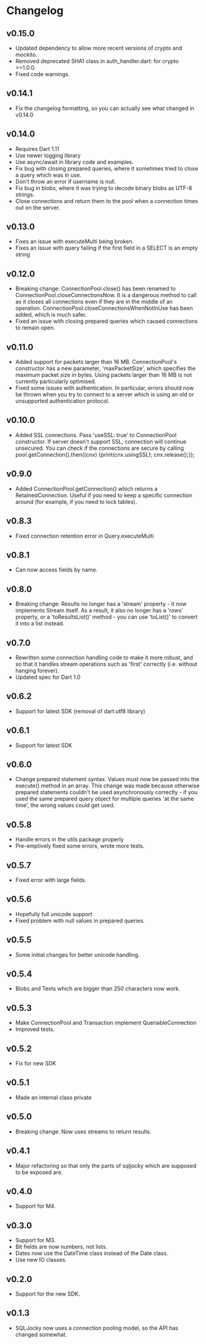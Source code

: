 Changelog
=========

v0.15.0
-------
* Updated dependency to allow more recent versions of crypto and mockito.
* Removed deprecated SHA1 class in auth_handler.dart: for crypto >=1.0.0.
* Fixed code warnings.

v0.14.1
-------
* Fix the changelog formatting, so you can actually see what changed in v0.14.0

v0.14.0
-------
* Requires Dart 1.11
* Use newer logging library
* Use async/await in library code and examples.
* Fix bug with closing prepared queries, where it sometimes tried to close a query which was in use.
* Don't throw an error if username is null.
* Fix bug in blobs, where it was trying to decode binary blobs as UTF-8 strings.
* Close connections and return them to the pool when a connection times out on the server.

v0.13.0
-------
* Fixes an issue with executeMulti being broken.
* Fixes an issue with query failing if the first field in a SELECT is an empty string

v0.12.0
-------
* Breaking change: ConnectionPool.close() has been renamed to ConnectionPool.closeConnectionsNow.
It is a dangerous method to call as it closes all connections even if they are in the middle
of an operation. ConnectionPool.closeConnectionsWhenNotInUse has been added, which is much
safer.
* Fixed an issue with closing prepared queries which caused connections to remain open.

v0.11.0
-------
* Added support for packets larger than 16 MB. ConnectionPool's constructor has a new parameter,
'maxPacketSize', which specifies the maximum packet size in bytes. Using packets larger than
16 MB is not currently particularly optimised.
* Fixed some issues with authentication. In particular, errors should now be thrown when you
try to connect to a server which is using an old or unsupported authentication protocol.

v0.10.0
-------
* Added SSL connections. Pass 'useSSL: true' to ConnectionPool constructor. If server doesn't support
SSL, connection will continue unsecured. You can check if the connections are secure by calling
pool.getConnection().then((cnx) {print(cnx.usingSSL); cnx.release();});

v0.9.0
------
* Added ConnectionPool.getConnection() which returns a RetainedConnection. Useful
if you need to keep a specific connection around (for example, if you need to
lock tables).

v0.8.3
------
* Fixed connection retention error in Query.executeMulti

v0.8.1
------
* Can now access fields by name.

v0.8.0
------
* Breaking change: Results no longer has a 'stream' property - it now implements Stream itself.
As a result, it also no longer has a 'rows' property, or a 'toResultsList()' method - you
can use 'toList()' to convert it into a list instead.

v0.7.0
------
* Rewritten some connection handling code to make it more robust, and
so that it handles stream operations such as 'first' correctly (i.e.
without hanging forever).
* Updated spec for Dart 1.0

v0.6.2
------
* Support for latest SDK (removal of dart:utf8 library)

v0.6.1
------
* Support for latest SDK

v0.6.0
------
* Change prepared statement syntax. Values must now be passed into the execute() method
in an array. This change was made because otherwise prepared statements couldn't be used
asynchronously correctly - if you used the same prepared query object for multiple queries 
'at the same time', the wrong values could get used.

v0.5.8
------
* Handle errors in the utils package properly
* Pre-emptively fixed some errors, wrote more tests.

v0.5.7
------
* Fixed error with large fields.

v0.5.6
------
* Hopefully full unicode support
* Fixed problem with null values in prepared queries.

v0.5.5
------
* Some initial changes for better unicode handling.

v0.5.4
------
* Blobs and Texts which are bigger than 250 characters now work.

v0.5.3
------
* Make ConnectionPool and Transaction implement QueriableConnection
* Improved tests.

v0.5.2
------
* Fix for new SDK

v0.5.1
------
* Made an internal class private

v0.5.0
------
* Breaking change: Now uses streams to return results.

v0.4.1
------
* Major refactoring so that only the parts of sqljocky which are supposed to be exposed are.

v0.4.0
------
* Support for M4.

v0.3.0
------
* Support for M3.
* Bit fields are now numbers, not lists. 
* Dates now use the DateTime class instead of the Date class. 
* Use new IO classes.

v0.2.0
------
* Support for the new SDK.
 
v0.1.3
------
* SQLJocky now uses a connection pooling model, so the API has changed somewhat.
